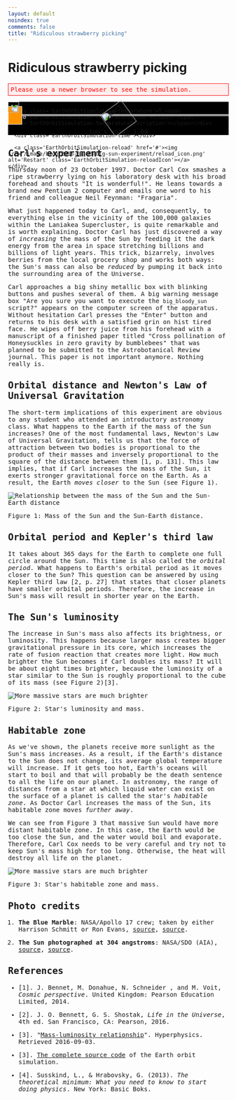 ```yaml
---
layout: default
noindex: true
comments: false
title: "Ridiculous strawberry picking"
---
```


# Ridiculous strawberry picking

<!--  To embed this simulator into your web page copy this source code until "Simulator END" comment. -->

<!--

  Earth Orbit Simulator

  http://evgenii.com

  License: Public Domain

-->

<!-- Styles -->
<style>
  /* Prevent browser from showing selection when the element is touched */
  .isUnselectable {
    -webkit-touch-callout: none;
    -webkit-user-select: none; /* Chrome/Safari */
    -moz-user-select: none; /* Firefox */
    -ms-user-select: none; /* IE10+ */
    -o-user-select: none;
    user-select: none;
    -webkit-tap-highlight-color: rgba(0, 0, 0, 0)
  }

  .EarthOrbitSimulator-hasHont {
    font-family: Consolas, "Andale Mono WT", "Andale Mono", "Lucida Console", "Lucida Sans Typewriter", "DejaVu Sans Mono", "Bitstream Vera Sans Mono", "Liberation Mono", "Nimbus Mono L", Monaco, "Courier New", Courier, monospace;
  }

  .EarthOrbitSimulation-alert {
    color: red;
    border: 1px solid red;
    background: #ffeeee;
    padding: 5px;
  }

  .EarthOrbitSimulation-container {
    background-color: #000000;
    position: relative;
    background-image: url("http://evgenii.com/image/blog/2016-08-31-earth-orbit-simulation/starry_night.png");
    background-position: center bottom;
    background-repeat: repeat;
    background-size: 874px 260px;
  }

  .EarthOrbitSimulation-isTextCentered { text-align: center; }
  .EarthOrbitSimulation-isHiddenBlock { display: none; }

  .EarthOrbitSimulation-sun {
    position: absolute;
    width: 60px;
    top: 50%;
    left: 50%;
    margin-left: -30px;
    margin-top: -30px;
    -webkit-animation:spin .5s linear infinite;
    -moz-animation:spin .5s linear infinite;
    animation:spin .5s linear infinite;
    z-index: 999;
  }

  .EarthOrbitSimulation-earth {
    position: absolute;
    width: 25px;
    -webkit-animation:spin .1s linear infinite;
    -moz-animation:spin .1s linear infinite;
    animation:spin .1s linear infinite;
    z-index: 1000;
  }

  .EarthOrbitSimulation-strawberry {
    position: absolute;
    width: 35px;
    top: 30px;
    left: 40px;
    z-index: 1000;
  }

  @-moz-keyframes spin { 100% { -moz-transform: rotate(-360deg); } }
  @-webkit-keyframes spin { 100% { -webkit-transform: rotate(-360deg); } }
  @keyframes spin { 100% { -webkit-transform: rotate(-360deg); transform:rotate(-360deg); } }

  .EarthOrbitSimulation-canvas,
  .EarthOrbitSimulation-canvasHabitableZone { display: block; }

  .EarthOrbitSimulation-canvasHabitableZone {
    position: absolute;
    left: 0;
    top: 0;
    width: 100%;
    height: 100%;
    z-index: 1;
  }

  /*
    Game over
    ---------
  */

  .EarthOrbitSimulation-gameover {
    position: absolute;
    background-color: #443344;
    left: 0;
    top: 0;
    width: 100%;
    height: 100%;
    z-index: 1001;
    background-image: url("http://evgenii.com/image/blog/2016-08-31-earth-orbit-simulation/starry_night.png");
    background-position: left top;
    background-repeat: repeat;
    background-size: 674px 220px;
  }

  .EarthOrbitSimulation-gameoverMessage {
    color: #DDDDDD;
    font-size: 1em;
    line-height: 1.3;
    position: relative;
    padding: 10px;
    top: 50%;
    max-width: 800px;
    margin-left: auto;
    margin-right: auto;
    -webkit-transform: translateY(-50%);
    -ms-transform: translateY(-50%);
    transform: translateY(-50%);
  }

  @media (min-width: 600px) {
    .EarthOrbitSimulation-gameoverMessage {
      font-size: 1.2em;
      line-height: 1.5;
    }
  }

  .EarthOrbitSimulation-button {
    color: #ffb100;
    padding: 10px;
    text-decoration: none;
    border-radius: 10px;
    border: 1px solid #ffb100;
  }

  /*
    Hud display
    ---------
  */

  .EarthOrbitSimulation-hudContainer {
    position: absolute;
    height: 100%;
    width: 100%;
    z-index: 2;
  }

  .EarthOrbitSimulation-hudContainerChild {
    position: relative;
    width: 100%;
    height: 100%;
    max-width: 600px;
    margin-left: auto;
    margin-right: auto;
  }

  /*
    Reload button
    ---------
  */

  .EarthOrbitSimulation-reload {
    position: absolute;
    display: block;
    bottom: 10px;
    right: 15px;
    width: 40px;
    height: 40px;
    outline: none;
  }

  .EarthOrbitSimulation-reload:focus { outline: none; }

  .EarthOrbitSimulation-reloadIcon {
    width: 100%;
    border : 0;
  }

  /*
    Strawberry counter
    ---------
  */

  .EarthOrbitSimulation-strawberryCounter {
    position: absolute;
    top: 10px;
    left: 15px;
    color: #DDDDDD;
  }

  .EarthOrbitSimulation-strawberryCounterImage {
    width: 15px;
    margin-right: 3px;
  }

  .EarthOrbitSimulation-strawberryCounter-isBlinking {
    -webkit-animation: blink-animation 0.3s steps(2, start) infinite;
    animation: blink-animation 0.3s steps(2, start) infinite;
    -webkit-animation-iteration-count: 4; /* Chrome, Safari, Opera */
    animation-iteration-count: 4;
  }

  /*
    Climate
    ---------
  */

  .EarthOrbitSimulation-temperature {
    position: absolute;
    bottom: 10px;
    left: 15px;
    color: #DDDDDD;
  }

  .EarthOrbitSimulation-hasTooHotWarning {
    background-color: red;
    color: white;
    padding-left: 3px;
    padding-right: 3px;
  }

  .EarthOrbitSimulation-hasTooColdWarning {
    background-color: #BEC7FF;
    color: black;
    padding-left: 3px;
    padding-right: 3px;
  }

  /*
    Time
    ---------
  */

  .EarthOrbitSimulation-time {
    position: absolute;
    top: 10px;
    right: 15px;
    color: #DDDDDD;
  }

  /* Blinking */
  .EarthOrbitSimulation-isBlinking {
    -webkit-animation: blink-animation 0.6s steps(2, start) infinite;
    animation: blink-animation 0.6s steps(2, start) infinite;
  }

  @-webkit-keyframes blink-animation {
    to {
      visibility: hidden;
    }
  }
  @keyframes blink-animation {
    to {
      visibility: hidden;
    }
  }


  /*

  Sick Slider
  --------------

  */

  .SickSlider {
    position: relative;
    height: 60px;
    cursor: pointer;
    z-index: 900;
  }

  .SickSlider-stripe {
    height: 5px;
    width: 100%;
    background-color: #999999;
    position: absolute;
    top: 28px;
    left: 0px;
  }

  .SickSlider-head {
    position: absolute;
    top: 10px;
    left: 0;
    width: 30px;
    height: 40px;
    background-color: #ff9400;
    border: 1px solid #FFFFFF;
  }
</style>

<!-- Message shown in old browsers. -->
<div class="EarthOrbitSimulation EarthOrbitSimulator-hasHont">
<p id="EarthOrbitSimulation-notSupportedMessage" class="EarthOrbitSimulation-alert">Please use a newer browser to see the simulation.</p>

<div class="EarthOrbitSimulation-container isFullScreenWide isUnselectable">
  <img src='http://evgenii.com/image/blog/2016-08-31-earth-orbit-simulation/sun.png' alt='Earth' class='EarthOrbitSimulation-sun'>

  <img src='http://evgenii.com/image/blog/2016-08-31-earth-orbit-simulation/earth.png' alt='Earth' class='EarthOrbitSimulation-earth'>


  <div class='EarthOrbitSimulation-hudContainer'>
    <div class='EarthOrbitSimulation-hudContainerChild'>
      <div class='EarthOrbitSimulation-strawberryCounter'>
        <img src='/image/blog/2016-09-03-big-sun-experiment/strawberry.png' alt='strawberry' class='EarthOrbitSimulation-strawberryCounterImage'><span class='EarthOrbitSimulation-strawberryCounterNumber'>0</span>
      </div>

      <div class='EarthOrbitSimulation-temperature'>T:<span class='EarthOrbitSimulation-temperatureValue'></span> <span class='EarthOrbitSimulation-temperatureDescription'></span></div>

      <div class='EarthOrbitSimulation-time'></div>

      <a class='EarthOrbitSimulation-reload' href='#'><img src='/image/blog/2016-09-03-big-sun-experiment/reload_icon.png' alt='Restart' class='EarthOrbitSimulation-reloadIcon'></a>
    </div>
  </div>

  <canvas class="EarthOrbitSimulation-canvas"></canvas>
  <canvas class="EarthOrbitSimulation-canvasHabitableZone"></canvas>

  <div class="EarthOrbitSimulation-gameover EarthOrbitSimulation-isTextCentered EarthOrbitSimulation-isHiddenBlock">
    <div class="EarthOrbitSimulation-gameoverMessage">
      <span class="EarthOrbitSimulation-gameoverMessageContent">My wonder button is being pushed all the time.</span>
      <br><br>
      <a class="EarthOrbitSimulation-gameoverButton EarthOrbitSimulation-button" href="#">💥 Try again ✨</a>
      <a class="EarthOrbitSimulation-continueButton EarthOrbitSimulation-button" href="#">💥 Continue ✨</a>
    </div>
  </div>
</div>

<div class="SickSlider EarthOrbitSimulation-massSlider isUnselectable" >
  <div class="SickSlider-stripe"></div>
  <div class="SickSlider-head"></div>
</div>

<div class='EarthOrbitSimulation-isTextCentered isUnselectable'>
  Sun's mass: <span class='EarthOrbitSimulation-sunsMass'>1.00</span>
</div>

<p class='EarthOrbitSimulation-debugOutput'></p>
</div>

<script>

(function(){
  // A Slider UI element
  function SickSlider(sliderElementSelector) {
    var that = {
      // A function that will be called when user changes the slider position.
      // The function will be passed the slider position: a number between 0 and 1.
      onSliderChange: null,
      // Store the previous slider value in order to prevent calling onSliderChange function with the same argument
      previousSliderValue: -42,
      // Does not react to user input when false
      enabled: true
    };

    // Initializes the slider element
    //
    // Arguments:
    //   sliderElementSelector: A CSS selector of the SickSlider element.
    that.init = function(sliderElementSelector) {
      that.slider = document.querySelector(sliderElementSelector);
      that.sliderHead = that.slider.querySelector(".SickSlider-head");
      var sliding = false;

      // Start dragging slider
      // -----------------

      that.slider.addEventListener("mousedown", function(e) {
        sliding = true;
        that.updateHeadPositionOnTouch(e);
      });

      that.slider.addEventListener("touchstart", function(e) {
        sliding = true;
        that.updateHeadPositionOnTouch(e);
      });

      that.slider.onselectstart = function () { return false; };

      // End dragging slider
      // -----------------

      document.addEventListener("mouseup", function(){
        sliding = false;
      });

      document.addEventListener("dragend", function(){
        sliding = false;
      });

      document.addEventListener("touchend", function(e) {
        sliding = false;
      });

      // Drag slider
      // -----------------

      document.addEventListener("mousemove", function(e) {
        if (!sliding) { return; }
        that.updateHeadPositionOnTouch(e);
      });

      document.addEventListener("touchmove", function(e) {
        if (!sliding) { return; }
        that.updateHeadPositionOnTouch(e);
      });
    };

    // Returns the slider value (a number form 0 to 1) from the cursor position
    //
    // Arguments:
    //
    //   e: a touch event.
    //
    that.sliderValueFromCursor = function(e) {
      var pointerX = e.pageX;

      if (e.touches && e.touches.length > 0) {
        pointerX = e.touches[0].pageX;
      }

      pointerX = pointerX - that.slider.offsetLeft;
      var headLeft = (pointerX - 16);
      if (headLeft < 0) { headLeft = 0; }

      if ((headLeft + that.sliderHead.offsetWidth) > that.slider.offsetWidth) {
        headLeft = that.slider.offsetWidth - that.sliderHead.offsetWidth;
      }

      // Calculate slider value from head position
      var sliderWidthWithoutHead = that.slider.offsetWidth - that.sliderHead.offsetWidth;
      var sliderValue = 1;

      if (sliderWidthWithoutHead !== 0) {
        sliderValue = headLeft / sliderWidthWithoutHead;
      }

      return sliderValue;
    };


    // Changes the position of the slider
    //
    // Arguments:
    //
    //   sliderValue: a value between 0 and 1.
    //
    that.changePosition = function(sliderValue) {
      var headLeft = (that.slider.offsetWidth - that.sliderHead.offsetWidth) * sliderValue;
      that.sliderHead.style.left = headLeft + "px";
    };

    // Update the slider position and call the callback function
    //
    // Arguments:
    //
    //   e: a touch event.
    //
    that.updateHeadPositionOnTouch = function(e) {
      if (!that.enabled) { return; }
      var sliderValue = that.sliderValueFromCursor(e);
      that.changePosition(sliderValue);

      if (that.onSliderChange) {
        if (that.previousSliderValue !== sliderValue) {
          that.onSliderChange(sliderValue);
        }

        that.previousSliderValue = sliderValue;
      }
    };

    that.init(sliderElementSelector);

    return that;
  }

  // Show debug messages on screen
  var debug = (function(){
    var debugOutput = document.querySelector(".EarthOrbitSimulation-debugOutput");

    function print(text) {
      var date = new Date();
      debugOutput.innerHTML = text + " " + date.getMilliseconds();
    }

    return {
      print: print
    };
  })();

  // Shows the current date on screen
  var simulationTime = (function(){
    var startYear = 1997,
      monthNames = ['Jan', 'Feb', 'Mar', 'Apr', 'May', 'Jun', 'Jul', 'Aug', 'Sep', 'Oct', 'Nov', 'Dec'],
      secondsSinceStartYear = (31 /*jan*/ +
        28 /*feb*/ +
        31 /*mar*/ +
        30 /*apr*/ +
        31 /*may*/ +
        30 /*jun*/ +
        31 /*jul*/ +
        31 /*aug*/ +
        30 /*sep*/ +
        23 /*oct*/) * 24 * 3600 +
      12 * 3600 /*noon*/,
      numberOfSimulatedSecondsSinceStart = secondsSinceStartYear, // Seconds since the start of the simulations,
      updateCycle = -1, // Used to limit the number of climate calculations, in order to improve performance
      secondsInSiderealYear = 365.242189 * 24 * 3600, // The length of the sidereal year for the Earth, in seconds
      timeElement = document.querySelector(".EarthOrbitSimulation-time"),
      previousTime = "";

    // The function is called on each frame, which is 60 time per second
    function update() {
      if (physics.state.paused) { return; }

      numberOfSimulatedSecondsSinceStart += physics.constants.timeIncrementPerFrameInSeconds;

      updateCycle += 1;
      if (updateCycle > 5) { updateCycle = 0; }
      if (updateCycle !== 0) { return; } // Update climate only once in 10 cycles, to improve performance

      var yearsSinceStart = Math.floor(numberOfSimulatedSecondsSinceStart / secondsInSiderealYear);
      var year = startYear + yearsSinceStart;
      var secondsSinceYearStart = (numberOfSimulatedSecondsSinceStart % secondsInSiderealYear);
      var monthId = Math.floor(secondsSinceYearStart / secondsInSiderealYear * 12);
      var monthName = monthNames[monthId];
      showTime(year, monthName);
    }

    function showTime(year, month) {
      var text = month + " " + year;
      if (text === previousTime) { return; }
      timeElement.innerHTML = text;
      previousTime = text;
    }

    function reset() {
      numberOfSimulatedSecondsSinceStart = secondsSinceStartYear;
    }

    return {
      reset: reset,
      update: update
    };
  })();

  // Calculates the average global temperature on Earth
  var climate = (function() {
    var initialTemperatureCelsius = 16,
      currentTemperatureCelsius = initialTemperatureCelsius,
      updateCycle = -1, // Used to limit the number of climate calculations, in order to improve performance
      previouslyDisplayedTemperature = 0, // Stores the previously display temperature
      temperatureElement = document.querySelector(".EarthOrbitSimulation-temperatureValue"),
      temperatureDescriptionElement = document.querySelector(".EarthOrbitSimulation-temperatureDescription"),

      // The number of cycles for Earth to survive in extreme cold or hot conditions.
      maxNumberOfExtremeCyclesToSurvive = 5,

      // The  number of cycles that Earth has been under extreme cold or hot conditions.
      cyclesUnderExtremeConditions = 0;

    function update(earthSunDistanceMeters, habitableZoneInnerDistanceMeters, habitableZoneOuterDistanceMeters) {
      if (physics.state.paused) { return; }

      if (isEarthDead()) {
        physics.state.paused = true;
        var message = currentTemperatureCelsius > 10 ? "All complex life on Earth has become extinct due to high global temperature that caused the water to evaporate and create a runaway greenhouse effect which increased the temperature further." : "All complex life on Earth has become extinct due to low global temperature that caused the shutdown of photosynthesis in plants.";
        gameoverMessage.show(message);
        return;
      }

      updateCycle += 1;
      if (updateCycle > 30) { updateCycle = 0; }
      if (updateCycle !== 0) { return; } // Update climate only once in 100 cycles, to improve performance

      var tempChange = 0; // Change in temperature degrees

      if (earthSunDistanceMeters < habitableZoneInnerDistanceMeters) {
        // Earth is heating
        tempChange = Math.ceil(habitableZoneInnerDistanceMeters / earthSunDistanceMeters) ;
        if (tempChange > 3) { tempChange = 3; }
        if (tempChange === 0) { tempChange = 1; }
      } else if (earthSunDistanceMeters > habitableZoneOuterDistanceMeters) {
        // Earth is cooling
        var distanceToOuterEdge = habitableZoneOuterDistanceMeters - earthSunDistanceMeters;
        tempChange = Math.floor(5 * distanceToOuterEdge / habitableZoneOuterDistanceMeters);
        if (tempChange < -5) { tempChange = -5; }
        if (tempChange === 0) { tempChange = -1; }
      } else {
        // Earth is in the habitable zone
        if (currentTemperatureCelsius != initialTemperatureCelsius) {
          // Restore the temperature
          tempChange = Math.ceil((initialTemperatureCelsius - currentTemperatureCelsius) / 5);

          if (tempChange === 0) {
            if (currentTemperatureCelsius > initialTemperatureCelsius) { tempChange = -1; }
            if (currentTemperatureCelsius < initialTemperatureCelsius) { tempChange = 1; }
          }
        }
      }

      currentTemperatureCelsius += tempChange;

      displayCurrentTemperature(currentTemperatureCelsius);
      displayTemperatureDescription();
    }

    function displayCurrentTemperature(currentTemperatureCelsius) {
      if (previouslyDisplayedTemperature === currentTemperatureCelsius) { return; }
      previouslyDisplayedTemperature = currentTemperatureCelsius;
      temperatureElement.innerHTML = currentTemperatureCelsius;
    }

    function displayTemperatureDescription(changeDegrees) {
      var description = "nice",
        showTooHotWarning = false,
        showTooColdWarning = false;

      if (currentTemperatureCelsius  > initialTemperatureCelsius) {
        if (currentTemperatureCelsius >= 40) {
          // Extremely hot
          showTooHotWarning = true;
          description = "too hot";
          cyclesUnderExtremeConditions += 1;
        } else {
          cyclesUnderExtremeConditions = 0;

          if (currentTemperatureCelsius >= 30) {
            description = "hot";
          } else if (currentTemperatureCelsius >= 20) {
            description = "warm";
          }
        }
      } else {
        if (currentTemperatureCelsius <= 0) {
          // Extremely cold
          description = "freezing";
          showTooColdWarning = true;
          cyclesUnderExtremeConditions += 1;
        } else {
          cyclesUnderExtremeConditions = 0;

          if (currentTemperatureCelsius <= 7) {
            description = "cold";
          } else if (currentTemperatureCelsius <= 12) {
            description = "cool";
          }
        }
      }

      temperatureDescriptionElement.innerHTML = description;

      // Style the description warning with blinking and color if needed
      // -----------

      var descriptionElementClass = "";

      if (showTooHotWarning) {
        descriptionElementClass = "EarthOrbitSimulation-isBlinking EarthOrbitSimulation-hasTooHotWarning";
      } else if (showTooColdWarning) {
        descriptionElementClass = "EarthOrbitSimulation-isBlinking EarthOrbitSimulation-hasTooColdWarning";
      }

      temperatureDescriptionElement.className = descriptionElementClass;
    }

    function isEarthDead() {
      return cyclesUnderExtremeConditions > maxNumberOfExtremeCyclesToSurvive;
    }

    function reset() {
      currentTemperatureCelsius = initialTemperatureCelsius;
      updateCycle = -1;
      cyclesUnderExtremeConditions = 0;
    }

    return {
      reset: reset,
      update: update
    };
  })();

  // Calculates the location of the habitable zone
  var habitableZone = (function() {
    var innerEdgeMultiplier = 0.84, // The distance in AUs of the inner edge of the habitable zone
      outerEdgeMultiplier = 1.7,   // The distance in AUs of the outer edge of the habitable zone

      values = {
        innerDistanceMeters: 1, // The distance from the Sun to the inner edge of the habitable zone, in meters
        outerDistanceMeters: 1 // The distance from the Sun to the outer edge of the habitable zone, in meters
      };

    // Update habitable zone based on the mass of the Sun.
    // `massOfTheSunRatio` is a proportion of normal mass of the Sun (default is 1).
    function update(massOfTheSunRatio) {
      var sunLuminocity = Math.pow(massOfTheSunRatio, 3);

      values.innerDistanceMeters = innerDistanceMeters(sunLuminocity);
      values.outerDistanceMeters = outerDistanceMeters(sunLuminocity);
    }

    // Returns the distance of the inner edge of the habitable zone form the Sun in meters.
    // `sunLuminocityRatio` is a proportion of Sun luminocity (default is 1).
    function innerDistanceMeters(sunLuminocityRatio) {
      return Math.sqrt(sunLuminocityRatio) * innerEdgeMultiplier * physics.constants.earthSunDistanceMeters;
    }

    // Returns the distance of the outer edge of the habitable zone form the Sun in pixels.
    function innerDistancePixels() {
      return values.innerDistanceMeters / physics.constants.scaleFactor;
    }

    // Returns the distance of the outer edge of the habitable zone form the Sun in meters.
    // `sunLuminocityRatio` is a proportion of Sun luminocity (default is 1).
    function outerDistanceMeters(sunLuminocityRatio) {
      return Math.sqrt(sunLuminocityRatio) * outerEdgeMultiplier * physics.constants.earthSunDistanceMeters;
    }

    // Returns the distance of the outer edge of the habitable zone form the Sun in pixels.
    function outerDistancePixels() {
      return values.outerDistanceMeters / physics.constants.scaleFactor;
    }

    return {
      innerDistancePixels: innerDistancePixels,
      outerDistancePixels: outerDistancePixels,
      update: update,
      values: values
    };
  })();

  var helper = (function(){
    function showBlockElement(elemenent) {
      elemenent.style.display = 'block';
    }

    function hideBlockElement(elemenent) {
      elemenent.style.display = 'none';
    }

    function showInlineElement(elemenent) {
      elemenent.style.display = 'inline';
    }

    function hideInlineElement(elemenent) {
      elemenent.style.display = 'none';
    }

    function rotateElement(element, deg) {
      element.style.webkitTransform = 'rotate(' + deg + 'deg)';
      element.style.mozTransform    = 'rotate(' + deg + 'deg)';
      element.style.msTransform     = 'rotate(' + deg + 'deg)';
      element.style.oTransform      = 'rotate(' + deg + 'deg)';
      element.style.transform       = 'rotate(' + deg + 'deg)';
    }

    function createImage(src, alt) {
      var image = document.createElement('img');
      image.setAttribute('src', src);
      image.setAttribute('alt', alt);
      return image;
    }

    /**
     * Remove item from array
     *
     * Modifies the array “in place”, i.e. the array passed as an argument
     * is modified as opposed to creating a new array. Also returns the modified
     * array for your convenience.
     *
     * Source: http://stackoverflow.com/a/36540678/297131
     */
    function removeFromArray(array, item) {
      var itemIndex;

      // Look for the item (the item can have multiple indices)
      itemIndex = array.indexOf(item);

      while (itemIndex !== -1) {
          // Remove the item, then return the modified array
          array.splice(itemIndex, 1);

          itemIndex = array.indexOf(item);
      }

      // Return the modified array
      return array;
    }

    return {
      removeFromArray: removeFromArray,
      createImage: createImage,
      rotateElement: rotateElement,
      showInlineElement: showInlineElement,
      hideInlineElement: hideInlineElement,
      showBlockElement: showBlockElement,
      hideBlockElement: hideBlockElement
    };
  })();


  // Checks if two objects are collided
  var collision = (function(){
    // Return true if two object are collided
    function areCollided(objectOnePosition, objectTwoPosition, objectTwoSize) {
      var correctedObjectTwoSize = objectTwoSize * 0.8;
      var objectTwoHalf = correctedObjectTwoSize / 2;
      var objectTwoLeft = objectTwoPosition.x - objectTwoHalf;
      var objectTwoRight = objectTwoPosition.x + objectTwoHalf;
      var objectTwoRightTop = objectTwoPosition.y - objectTwoHalf;
      var objectTwoBottom = objectTwoPosition.y + objectTwoHalf;

      return (objectOnePosition.x >= objectTwoLeft && objectOnePosition.x <= objectTwoRight &&
        objectOnePosition.y >= objectTwoRightTop && objectOnePosition.y <= objectTwoBottom);
    }

    return {
      areCollided: areCollided
    };
  })();


  // Calculates the position of the Earth
  var physics = (function() {
    var constants = {
      gravitationalConstant: 6.67408 * Math.pow(10, -11),
      earthSunDistanceMeters: 1.496 * Math.pow(10, 11),
      earthAngularVelocityMetersPerSecond: 1.990986 *  Math.pow(10, -7),
      massOfTheSunKg: 1.98855 * Math.pow(10, 30),
      pixelsInOneEarthSunDistance: 100, // The length of one AU (Earth-Sun distance) in pixels.

      // The number of calculations of orbital path done in one 16 millisecond frame.
      // The higher the number, the more precise are the calculations and the slower the simulation.
      numberOfCalculationsPerFrame: 1000
    };

    // A factor by which we scale the distance between the Sun and the Earth
    // in order to show it on screen
    constants.scaleFactor = constants.earthSunDistanceMeters / constants.pixelsInOneEarthSunDistance;

    // The number of seconds advanced by the animation in each frame.
    // The frames are fired 60 times per second.
    constants.timeIncrementPerFrameInSeconds = 3600 * 24 * 2;

    // The length of the time increment, in seconds.
    constants.deltaT = constants.timeIncrementPerFrameInSeconds / constants.numberOfCalculationsPerFrame;


    // Initial condition of the model
    var initialConditions = {
      distance: {
        value: constants.earthSunDistanceMeters,
        speed: 0.00
      },
      angle: {
        value: Math.PI / 6,
        speed: constants.earthAngularVelocityMetersPerSecond
      }
    };

    // Current state of the system
    var state = {
      distance: {
        value: 0,
        speed: 0
      },
      angle: {
        value: 0,
        speed: 0
      },
      massOfTheSunKg: constants.massOfTheSunKg,
      paused: false
    };

    function calculateDistanceAcceleration(state) {
      // [acceleration of distance] = [distance][angular velocity]^2 - G * M / [distance]^2
      return state.distance.value * Math.pow(state.angle.speed, 2) -
        (constants.gravitationalConstant * state.massOfTheSunKg) / Math.pow(state.distance.value, 2);
    }

    function calculateAngleAcceleration(state) {
      // [acceleration of angle] = - 2[speed][angular velocity] / [distance]
      return -2.0 * state.distance.speed * state.angle.speed / state.distance.value;
    }

    // Calculates a new value based on the time change and its derivative
    // For example, it calculates the new distance based on the distance derivative (velocity)
    // and the elapsed time interval.
    function newValue(currentValue, deltaT, derivative) {
      return currentValue + deltaT * derivative;
    }

    function resetStateToInitialConditions() {
      state.distance.value = initialConditions.distance.value;
      state.distance.speed = initialConditions.distance.speed;

      state.angle.value = initialConditions.angle.value;
      state.angle.speed = initialConditions.angle.speed;
    }

    // The distance that is used for drawing on screen
    function earthSunDistancePixels() {
      return state.distance.value / constants.scaleFactor;
    }

    // The main function that is called on every animation frame.
    // It calculates and updates the current positions of the bodies
    function updatePosition() {
      if (physics.state.paused) { return; }
      for (var i = 0; i < constants.numberOfCalculationsPerFrame; i++) {
        calculateNewPosition();
      }
    }

    // Calculates position of the Earth
    function calculateNewPosition() {
      // Calculate new distance
      var distanceAcceleration = calculateDistanceAcceleration(state);
      state.distance.speed = newValue(state.distance.speed, constants.deltaT, distanceAcceleration);
      state.distance.value = newValue(state.distance.value, constants.deltaT, state.distance.speed);

      // Calculate new angle
      var angleAcceleration = calculateAngleAcceleration(state);
      state.angle.speed = newValue(state.angle.speed, constants.deltaT, angleAcceleration);
      state.angle.value = newValue(state.angle.value, constants.deltaT, state.angle.speed);

      if (state.angle.value > 2 * Math.PI) {
        state.angle.value = state.angle.value % (2 * Math.PI);
      }
    }

    // Updates the mass of the Sun
    function updateFromUserInput(solarMassMultiplier) {
      state.massOfTheSunKg = constants.massOfTheSunKg * solarMassMultiplier;
    }

    // Returns the current mass of the Sun as a fraction of the normal mass.
    function currentSunMassRatio() {
      return state.massOfTheSunKg / constants.massOfTheSunKg;
    }

    return {
      earthSunDistancePixels: earthSunDistancePixels,
      resetStateToInitialConditions: resetStateToInitialConditions,
      currentSunMassRatio: currentSunMassRatio,
      updatePosition: updatePosition,
      initialConditions: initialConditions,
      updateFromUserInput: updateFromUserInput,
      constants: constants,
      state: state
    };
  })();

  // Show a full screen message when the game is lost
  var gameoverMessage = (function(){
    var gameoverElement = document.querySelector(".EarthOrbitSimulation-gameover");
    var gameoverMessageContentElement = document.querySelector(".EarthOrbitSimulation-gameoverMessageContent");
    var restartButton = document.querySelector(".EarthOrbitSimulation-gameoverButton");
    var continueButton = document.querySelector(".EarthOrbitSimulation-continueButton");

    function show(message) {
      toggleButtons(true);
      helper.showBlockElement(gameoverElement);
      gameoverMessageContentElement.innerHTML = message;
    }

    function showWithContinueButton(message, didClickContinue) {
      toggleButtons(false);
      helper.showBlockElement(gameoverElement);
      gameoverMessageContentElement.innerHTML = message;

      continueButton.onclick = function() {
        didClickContinue();
        return false; // Prevent default click
      };
    }

    function toggleButtons(showRestart) {
      if (showRestart) {
        helper.showInlineElement(restartButton);
        helper.hideInlineElement(continueButton);
      } else {
        helper.showInlineElement(continueButton);
        helper.hideInlineElement(restartButton);
      }
    }

    function hide() {
      helper.hideBlockElement(gameoverElement);
    }

    function init() {
      restartButton.onclick = userInput.didClickRestart;
    }

    return {
      show: show,
      showWithContinueButton: showWithContinueButton,
      gameoverMessage: gameoverMessage,
      hide: hide,
      init: init
    };
  })();

  // Returns a random number, same numbers each time.
  var seedableRandom = (function(){
    var currentIndex = 1;

    // Resets the generator, the nextValue function will start returning same numbers
    function reset() {
      currentIndex = 1;
    }

    // Returns a random number between 0 and 1, inclusive
    function nextValue() {
      var value =  Math.E * 7321 * (Math.sin(Math.E * currentIndex * 121) + 1);
      value = (value > 1) ? (value % 1) : value; // always between 1 and zero
      currentIndex++;
      return value;
    }

    // Returns random boolean
    function getBoolean() {
      return nextValue() > 0.5;
    }

    return {
      nextValue: nextValue,
      getBoolean: getBoolean,
      reset: reset
    };
  })();

  // Displays the number of collected strawberries
  var strawberryCounter = (function(){
    var values = {
        collectedNumber: 0 // number of strawberries picked
      },
      strawberryCounterNumberElement = document.querySelector(".EarthOrbitSimulation-strawberryCounterNumber"),
      strawberryCounterElement = document.querySelector(".EarthOrbitSimulation-strawberryCounter");

    function reset() {
      values.collectedNumber = 0;
      strawberryCounterNumberElement.innerHTML = "0";
    }

    function increment() {
      values.collectedNumber += 1;
      strawberryCounterNumberElement.innerHTML = "" + values.collectedNumber;

      // Blink the counter
      strawberryCounterElement.className = 'EarthOrbitSimulation-strawberryCounter';
      void strawberryCounterElement.offsetWidth;
      strawberryCounterElement.className = 'EarthOrbitSimulation-strawberryCounter EarthOrbitSimulation-strawberryCounter-isBlinking';
    }

    return {
      values: values,
      reset: reset,
      increment: increment
    };
  })();

  /*
    Represents a single juicy strawberry
  */
  function OneStrawberry() {
    var that = {
      container: document.querySelector(".EarthOrbitSimulation-container"),
      element: null, // Contains the DOM element for the straberry,
      initialDistanceFromTheSunMeters: 5.0 * physics.constants.earthSunDistanceMeters,
      distanceFromTheSunMeters: 1,
      speedMetersPerSecond: 3000.0, // How fast the strawberry is moving
      // The distance from the Sun at which the strawberry slows down form light speed to ordinary speed
      distanceFromTheSunLightSpeedOffMeters: 2.0 * physics.constants.earthSunDistanceMeters,
      lightSpeedMetersPerSecond: 200000.0, // How fast the strawberry is travelling at 'light speed'
      initialAngle: -0.2,
      angle: 1,
      strawberrySizePixels: 35.0,
      rotationClockwise: true, // When true, the strawberry is rotating clockwise
      approachCurvature: 3,
      position: {x: 1, y: 1} // CUrrent position
    };

    /*
     Updates the strawberry position and detects collision with the Sun or the Earth.
     This function is called on every frame, 60 times per second.
    */
    that.update = function() {
      if (physics.state.paused) { return; }

      // Update strawberry position
      // ------------------

      that.updatePosition();
      var distanceFromTheSunPixels = that.distanceFromTheSunMeters / physics.constants.scaleFactor;
      that.position = that.calculatePosition(distanceFromTheSunPixels, that.angle);
      that.drawstrawberry(that.position);
    };

    that.updatePosition = function() {
      var currentSpeed = 0;

      if (that.distanceFromTheSunMeters > that.distanceFromTheSunLightSpeedOffMeters) {
        // Use light speed, too far fro the Sun
        currentSpeed = that.lightSpeedMetersPerSecond;
      } else {
        // Use normal speeed, close to the Sun
        currentSpeed = that.speedMetersPerSecond;
      }

      var distanceTravelledInOneFrame = currentSpeed * physics.constants.timeIncrementPerFrameInSeconds;
      that.distanceFromTheSunMeters -= distanceTravelledInOneFrame;
    };

     // Return true if the strawberry has collided with the Sun
    that.isCollidedWithTheSun = function() {
      var sizeOfTheSun = 1.4 * graphics.values.currentSunsSizePixels;
      if (sizeOfTheSun < 50) { sizeOfTheSun = 50; }
      return collision.areCollided(that.position, graphics.values.center, sizeOfTheSun);
    };

    // Return true if the strawberry has collided with the Earth
    that.isCollidedWithTheEarth = function() {
      return collision.areCollided(that.position, graphics.values.earthPosition, 2.0 * graphics.values.earthSize);
    };

    that.drawstrawberry = function(position) {
      var left = (position.x - that.strawberrySizePixels / 2) + "px";
      var top = (position.y - that.strawberrySizePixels / 2) + "px";
      that.element.style.left = left;
      that.element.style.top = top;
    };

    that.calculatePosition = function(distance, angle) {
      var rotationSign = that.rotationClockwise ? 1 : -1;
      // Add some curvature to the motion
      var curvature = rotationSign * Math.sin(distance / 300) * that.approachCurvature;
      var udatedAngle = curvature + angle;

      var centerX = Math.cos(udatedAngle) * distance + graphics.values.center.x;
      var centerY = Math.sin(-udatedAngle) * distance + graphics.values.center.y;

      return {
        x: centerX,
        y: centerY
      };
    };

    that.createElement = function() {
      if (that.element !== null) { return; }

      that.element = helper.createImage('/image/blog/2016-09-03-big-sun-experiment/strawberry.png',
        'Cosmic strawberry');

      that.element.className = 'EarthOrbitSimulation-strawberry';
      that.container.appendChild(that.element);
    };

    // Show strawberry on screen
    that.show = function() {
      that.distanceFromTheSunMeters = that.initialDistanceFromTheSunMeters;
      that.angle = that.calculateNewAngle();
      that.approachCurvature = that.calculateNewCurvature();
      that.speedMetersPerSecond = that.calculateNewSpeed();
      that.rotationClockwise = seedableRandom.getBoolean();

      var rotationAngle = that.calculateNewRotationAngle();
      helper.rotateElement(that.element, rotationAngle);
      helper.showBlockElement(that.element);
    };

    /*
      Calculates the rotation angle for the strawberry image in degrees.
      Angle of 0 means the strawberry image is not rotatied.
    */
    that.calculateNewRotationAngle = function() {
      var correctionDegrees = -13; // correct for  the image rotation.
      var rotationAngle = that.angle / Math.PI * 180.0; // Convert to degrees
      rotationAngle = 90 - rotationAngle + correctionDegrees;
      return rotationAngle;
    };

    /*
      Calculates a curvature multiplier for the strawberry path, a value between 0 and 5.
      0 means the path is linear, and 5 means the path is highly curved.
    */
    that.calculateNewCurvature = function() {
      return 5 * seedableRandom.nextValue();
    };

    /*
      Calcualtes an agle at which the strawberry approaches the sun, in radians.
      Andgle of 0 means, the strawberry approaches the Sun from the right.
    */
    that.calculateNewAngle = function() {
      return 2 * Math.PI * seedableRandom.nextValue();
    };

    /*
      Calcualtes the speed for the strawberry. The speed increases with the number of picked straberries
      making the game harder. There is also a slight random variation in speed.
    */
    that.calculateNewSpeed = function() {
      var speedDifficultyIncrease = 100 * strawberryCounter.values.collectedNumber;
      return 2500 + (1000 * seedableRandom.nextValue()) + speedDifficultyIncrease;
    };

    that.remove = function() {
      if (that.element === null) { return; }
      that.container.removeChild(that.element);
      that.element = null;
    };

    that.init = function() {
      that.createElement();
      that.show();
    };

    that.init();

    return that;
  }

  // Shows the strawberries
  var strawberries = (function(){
    var allStrawberries = [], // Currently shown straberries
      // Show the "Strawberry has landed" only once
      shownstrawberryHasLandedOnEarthMessage = false,
      // Show the "Sun has been removed" message only once
      shownSunWasRemovedMessage = false;

    /*
     Updates the strawberry position and detects collision with the Sun or the Earth.
     This function is called on every frame, 60 times per second.
    */
    function update() {
      if (physics.state.paused) { return; }

      for (var i = 0; i < allStrawberries.length; i++) {
        var strawberry = allStrawberries[i];
        strawberry.update();

        isCollidedWithSun(strawberry);
        isCollidedWithEarth(strawberry);
      }
    }

    // Check if strawberry has collided with the Sun
    // ------------------]
    function isCollidedWithSun(strawberry) {
      if (!strawberry.isCollidedWithTheSun()) { return; }
      userInput.removeSun();

      if (!shownSunWasRemovedMessage) {
        physics.state.paused = true;
        shownSunWasRemovedMessage = true;

        gameoverMessage.showWithContinueButton("Greetings Earthlings! An unauthorized dark energy transfer has been detected in your stellar system. This transfer slowed down the inflation of the Universe and triggered a cosmic real estate crisis. To restore our profits we have removed your star. We apologize for any inconvenience and wish you a good night. ~The department of intergalactic spacelords.", didTapContinueButtonAfterSunHasBeenRemoved);
      }
    }

    // Check if strawberry has collided with the Earth
    // ------------------
    function isCollidedWithEarth(strawberry) {
      if (!strawberry.isCollidedWithTheEarth()) { return; }

      strawberryCounter.increment();
      removeOneStrawberry(strawberry);

      if (shownstrawberryHasLandedOnEarthMessage) {
        addStrawberries();
      } else {
        physics.state.paused = true;
        shownstrawberryHasLandedOnEarthMessage = true;

        gameoverMessage.showWithContinueButton("The giant strawberry safely landed on the Earth and kept standing there without any signs of activity. On closer examination it appeared to be made of some kind of mineral similar to diamond. The landing site has soon become a popular tourist attraction where one can buy a smoothie or a strawberry-shaped souvenir.", didTapContinueButtonAfterCollisionWithEarth);
      }
    }

    function didTapContinueButtonAfterSunHasBeenRemoved() {
      gameoverMessage.hide();
      physics.state.paused = false;
    }

    function didTapContinueButtonAfterCollisionWithEarth() {
      gameoverMessage.hide();
      addStrawberries();
      physics.state.paused = false;
    }

    /*
      Start showing the first straberry.
    */
    function reset() {
      seedableRandom.reset();
      removeAllStraberries();
      addStrawberries();
    }

    function addStrawberries() {
      var straberriesToAdd = Math.ceil((strawberryCounter.values.collectedNumber / 5) - allStrawberries.length);
      if (straberriesToAdd === 0) { straberriesToAdd = 1; }
      console.log(straberriesToAdd);

      for (var i = 0; i < straberriesToAdd; i++) {
        addOneStrawberry();
      }
    }

    function addOneStrawberry() {
      var straberry = OneStrawberry();
      allStrawberries.push(straberry);
    }

    function removeAllStraberries() {
      for (var i = 0; i < allStrawberries.length; i++) {
        allStrawberries[i].remove();
      }

      allStrawberries = [];
    }

    function removeOneStrawberry(strawberry) {
      strawberry.remove();
      helper.removeFromArray(allStrawberries, strawberry);
    }

    return {
      reset: reset,
      update: update
    };
  })();

  // Draw the scene
  var graphics = (function() {
    var canvas = null, // Canvas DOM element.
      context = null, // Canvas context for drawing.
      canvasHabitableZone = null, // Habitable zone canvas DOM element
      contextHabitableZone = null, // Habitable zone canvas context
      canvasHeight = 400,
      colors = {
        orbitalPath: "#777777",
        habitableZoneFillColor: "#00FF00"
      },
      previousEarthPosition = null,
      earthElement,
      sunElement,
      values = {
        center: {
          x: 1,
          y: 1
        },
        framesPerSecond: 60,
        earthPosition: { x: 1, y: 1 },
        earthSize: 25,
        sunsSize: 60
      };

    values.currentSunsSizePixels = values.sunsSize;

    function drawTheEarth(earthPosition) {
      var left = (earthPosition.x - values.earthSize/2) + "px";
      var top = (earthPosition.y - values.earthSize/2) + "px";
      earthElement.style.left = left;
      earthElement.style.top = top;
    }

    function calculateEarthPosition(distance, angle) {
      var centerX = Math.cos(angle) * distance + values.center.x;
      var centerY = Math.sin(-angle) * distance + values.center.y;

      return {
        x: centerX,
        y: centerY
      };
    }

    // Updates the size of the Sun based on its mass. The sunMass argument is a fraction of the real Sun's mass.
    function updateSunSizeAndBrightness(sunMass) {
      // Change brightness
      sunElement.setAttribute("style","filter:brightness(" + sunMass + "); " +
        "-webkit-filter:brightness(" + sunMass + "); ");

      var sunsDefaultWidth = values.sunsSize;
      values.currentSunsSizePixels = sunsDefaultWidth * Math.pow(sunMass, 1/3);
      sunElement.style.width = values.currentSunsSizePixels + "px";
      sunElement.style.marginLeft = -(values.currentSunsSizePixels / 2.0) + "px";
      sunElement.style.marginTop = -(values.currentSunsSizePixels / 2.0) + "px";
    }

    // Draw the habitable zone
    // `sunMassRatio` is a proportion of normal mass of the Sun (default is 1).
    function redrawHabitableZone(sunMassRatio) {
      habitableZone.update(sunMassRatio);
      contextHabitableZone.clearRect(0, 0, canvas.width, canvas.height);
      contextHabitableZone.fillStyle = colors.habitableZoneFillColor;
      contextHabitableZone.globalAlpha = 0.15;
      contextHabitableZone.beginPath();

      contextHabitableZone.arc(values.center.x, values.center.y, habitableZone.innerDistancePixels(),
        0, 2*Math.PI, true);

      contextHabitableZone.arc(values.center.x, values.center.y, habitableZone.outerDistancePixels(),
        0, 2*Math.PI, false);

      contextHabitableZone.fill();
    }

    function drawOrbitalLine(newEarthPosition) {
      if (previousEarthPosition === null) {
        previousEarthPosition = newEarthPosition;
        return;
      }

      context.beginPath();
      context.strokeStyle = colors.orbitalPath;
      context.moveTo(previousEarthPosition.x, previousEarthPosition.y);
      context.lineTo(newEarthPosition.x, newEarthPosition.y);
      context.stroke();

      previousEarthPosition = newEarthPosition;
    }

    // Return true if Earth has collided with the Sun
    function isEarthCollidedWithTheSun(earthPosition) {
      return collision.areCollided(earthPosition, values.center, values.currentSunsSizePixels);
    }

    // Draws the scene
    function drawScene(distance, angle) {
      values.earthPosition = calculateEarthPosition(distance, angle);
      drawTheEarth(values.earthPosition);
      drawOrbitalLine(values.earthPosition);

      if (isEarthCollidedWithTheSun(values.earthPosition)) {
        physics.state.paused = true;
        gameoverMessage.show("The Earth has collided with the Sun and evaporated at temperature over 5,700 degrees. It was quick and almost painless death for all life.");
      }
    }

    function hideCanvasNotSupportedMessage() {
      document.getElementById("EarthOrbitSimulation-notSupportedMessage").style.display ='none';
    }

    function calculateScreenCenter() {
      values.center.x = Math.floor(canvas.width / 2);
      values.center.y = Math.floor(canvas.height / 2);
    }

    // Resize canvas to will the width of container
    function fitToContainer(){
      layoutCanvas(canvas, canvasHeight);
      layoutCanvas(canvasHabitableZone, canvasHeight);
      calculateScreenCenter();
    }

    function layoutCanvas(canvasElement, height) {
      canvasElement.style.width = '100%';
      canvasElement.style.height = height + 'px';
      canvasElement.width = canvasElement.offsetWidth;
      canvasElement.height = canvasElement.offsetHeight;
    }

    // Returns true on error and false on success
    function initCanvas() {
      // Find the canvas HTML element
      canvas = document.querySelector(".EarthOrbitSimulation-canvas");

      // Check if the browser supports canvas drawing
      if (!(window.requestAnimationFrame && canvas && canvas.getContext)) { return true; }

      // Get canvas context for drawing
      context = canvas.getContext("2d");
      if (!context) { return true; } // Error, browser does not support canvas
      return false;
    }

    // Returns true on error and false on success
    function initHabitableZoneCanvas() {
      canvasHabitableZone = document.querySelector(".EarthOrbitSimulation-canvasHabitableZone");

      // Get canvas context for drawing
      contextHabitableZone = canvasHabitableZone.getContext("2d");
      if (!contextHabitableZone) { return true; } // Error, browser does not support canvas
      return false;
    }

    // Create canvas for drawing and call success argument
    function init(success) {
      if (initCanvas()) { return; }
      if (initHabitableZoneCanvas()) { return; }

      // If we got to this point it means the browser can draw
      // Hide the old browser message
      hideCanvasNotSupportedMessage();

      // Update the size of the canvas
      fitToContainer();

      earthElement = document.querySelector(".EarthOrbitSimulation-earth");
      sunElement = document.querySelector(".EarthOrbitSimulation-sun");
      redrawHabitableZone(1);

      // Execute success callback function
      success();
    }

    function clearScene() {
      context.clearRect(0, 0, canvas.width, canvas.height);
      previousEarthPosition = null;
    }

    function saveAsImage() {
      var dataUrl = canvas.toDataURL("image/png");
      var newWindow = window.open('about:blank','Carl in Orbit');
      newWindow.document.write("<img src='" + dataUrl + "' alt='Carl in Orbit'/><p>Long tap or right-click on the image  to save it</p>");
    }

    return {
      fitToContainer: fitToContainer,
      drawScene: drawScene,
      updateSunSizeAndBrightness: updateSunSizeAndBrightness,
      redrawHabitableZone: redrawHabitableZone,
      clearScene: clearScene,
      saveAsImage: saveAsImage,
      values: values,
      init: init
    };
  })();

  // Start the simulation
  var simulation = (function() {
    // The method is called 60 times per second
    function animate() {
      physics.updatePosition();
      simulationTime.update();
      graphics.drawScene(physics.earthSunDistancePixels(), physics.state.angle.value);
      strawberries.update();

      climate.update(physics.state.distance.value,
        habitableZone.values.innerDistanceMeters,
        habitableZone.values.outerDistanceMeters);

      window.requestAnimationFrame(animate);
    }

    function start() {
      graphics.init(function() {
        // Use the initial conditions for the simulation
        physics.resetStateToInitialConditions();
        strawberries.reset();
        gameoverMessage.init();

        // Redraw the scene if page is resized
        window.addEventListener('resize', function(event){
          graphics.fitToContainer();
          graphics.clearScene();
          console.log(physics.state.massOfTheSunKg);
          graphics.redrawHabitableZone(physics.currentSunMassRatio());
          graphics.drawScene(physics.earthSunDistancePixels(), physics.state.angle.value);
        });

        animate();
      });
    }

    return {
      start: start
    };
  })();

  // React to user input
  var userInput = (function(){
    var sunsMassElement = document.querySelector(".EarthOrbitSimulation-sunsMass");
    var restartButton = document.querySelector(".EarthOrbitSimulation-reload");
    var massSlider;

    function updateSunsMass(sliderValue) {
      var sunsMassValue = sliderValue * 2;

      if (sunsMassValue > 1) {
        sunsMassValue = Math.pow(5, sunsMassValue - 1);
      }

      var formattedMass = parseFloat(Math.round(sunsMassValue * 100) / 100).toFixed(2);
      sunsMassElement.innerHTML = formattedMass;
      physics.updateFromUserInput(sunsMassValue);
      graphics.updateSunSizeAndBrightness(sunsMassValue);
      graphics.redrawHabitableZone(sunsMassValue);
    }

    function didClickRestart() {
      gameoverMessage.hide();
      strawberryCounter.reset();
      physics.resetStateToInitialConditions();
      graphics.clearScene();
      updateSunsMass(0.5);
      massSlider.changePosition(0.5);
      climate.reset();
      physics.state.paused = false;
      simulationTime.reset();
      strawberries.reset();
      massSlider.enabled = true;
      return false; // Prevent default click
    }

    function init() {
      massSlider = SickSlider(".EarthOrbitSimulation-massSlider");
      massSlider.onSliderChange = updateSunsMass;
      massSlider.changePosition(0.5);
      restartButton.onclick = didClickRestart;

      // restartButtonTwo.onclick = function() {
      //   graphics.saveAsImage();
      //   return false; // Prevent default
      // };
    }

    function removeSun() {
      massSlider.changePosition(0);
      massSlider.enabled = false;
      updateSunsMass(0);
    }

    return {
      didClickRestart: didClickRestart,
      removeSun: removeSun,
      init: init
    };
  })();

  userInput.init();

  simulation.start();
})();

</script>

<!-- Simulator END -->


## Carl's experiment


Thursday noon of 23 October 1997. Doctor Carl Cox smashes a ripe strawberry lying on his laboratory desk with his broad forehead and shouts "It is wonderful!". He leans towards a brand new Pentium 2 computer and emails one word to his friend and colleague Neil Feynman: "Fragaria".

What just happened today to Carl, and, consequently, to everything else in the vicinity of the 100,000 galaxies within the Laniakea Supercluster, is quite remarkable and is worth explaining. Doctor Carl has just discovered a way of *increasing* the mass of the Sun by feeding it the dark energy from the area in space stretching billions and billions of light years. This trick, bizarrely, involves berries from the local grocery shop and works both ways: the Sun's mass can also be *reduced* by pumping it back into the surrounding area of the Universe.

Carl approaches a big shiny metallic box with blinking buttons and pushes several of them. A big warning message box "Are you sure you want to execute the `big_bloody_sun` script?" appears on the computer screen of the apparatus. Without hesitation Carl presses the "Enter" button and returns to his desk with a satisfied grin on hist tired face. He wipes off berry juice from his forehead with a manuscript of a finished paper titled "Cross pollination of Honeysuckles in zero gravity by bumblebees" that was planned to be submitted to the Astrobotanical Review journal. This paper is not important anymore. Nothing really is.

## Orbital distance and Newton's Law of Universal Gravitation

The short-term implications of this experiment are obvious to any student who attended an introductory astronomy class. What happens to the Earth if the mass of the Sun increases? One of the most fundamental laws, Newton's Law of Universal Gravitation, tells us that the force of attraction between two bodies is proportional to the product of their masses and inversely proportional to the square of the distance between them [1, p. 131]. This law implies, that if Carl increases the mass of the Sun, it exerts stronger gravitational force on the Earth. As a result, the Earth *moves closer* to the Sun (see Figure 1).


<div class='isTextCentered'>
  <img class='isMax300PxWide' src='/image/blog/2016-09-03-big-sun-experiment/massive_sun_smaller_earth_sun_distance.png' alt='Relationship between the mass of the Sun and the Sun-Earth distance'>
  <p>Figure 1: Mass of the Sun and the Sun-Earth distance.</p>
</div>


## Orbital period and Kepler's third law

It takes about 365 days for the Earth to complete one full circle around the Sun. This time is also called the *orbital period*. What happens to Earth's orbital period as it moves closer to the Sun? This question can be  answered by using Kepler third law [2, p. 27] that states that closer planets have smaller orbital periods. Therefore, the increase in Sun's mass will result in shorter year on the Earth.


## The Sun's luminosity

The increase in Sun's mass also affects its brightness, or luminosity. This happens because larger mass creates bigger gravitational pressure in its core, which increases the rate of fusion reaction that creates more light. How much brighter the Sun becomes if Carl doubles its mass? It will be about eight times brighter, because the luminosity of a star similar to the Sun is roughly proportional to the cube of its mass \(see Figure 2\)[3].

<div class='isTextCentered'>
  <img class='isMax500PxWide' src='/image/blog/2016-09-03-big-sun-experiment/massive_sun_is_brighter.png' alt='More massive stars are much brighter'>
  <p>Figure 2: Star's luminosity and mass.</p>
</div>

## Habitable zone

As we've shown, the planets receive more sunlight as the Sun's mass increases. As a result, if the Earth's distance to the Sun does not change, its average global temperature will increase. If it gets too hot, Earth's oceans will start to boil and that will probably be the death sentence to all the life on our planet. In astronomy, the range of distances from a star at which liquid water can exist on the surface of a planet is called the star's *habitable zone*. As Doctor Carl increases the mass of the Sun, its habitable zone moves *further away*.

We can see from Figure 3 that massive Sun would have more distant habitable zone. In this case, the Earth would be too close the Sun, and the water would boil and evaporate. Therefore, Carl Cox needs to be very careful and try not to keep Sun's mass high for too long. Otherwise, the heat will destroy all life on the planet.

<div class='isTextCentered'>
  <img class='isMax100PercentWide isTextCentered' src='/image/blog/2016-09-03-big-sun-experiment/star_habitable_zone.png' alt='More massive stars are much brighter'>
  <p>Figure 3: Star's habitable zone and mass.</p>
</div>


## Photo credits

1. **The Blue Marble**: NASA/Apollo 17 crew; taken by either Harrison Schmitt or Ron Evans, [source](http://www.nasa.gov/images/content/115334main_image_feature_329_ys_full.jpg), [source](https://commons.wikimedia.org/wiki/File:The_Earth_seen_from_Apollo_17.jpg).

1. **The Sun photographed at 304 angstroms**: NASA/SDO (AIA), [source](http://sdo.gsfc.nasa.gov/assets/img/browse/2010/08/19/20100819_003221_4096_0304.jpg), [source](https://commons.wikimedia.org/wiki/File:The_Sun_by_the_Atmospheric_Imaging_Assembly_of_NASA%27s_Solar_Dynamics_Observatory_-_20100819.jpg).

## References

* [1]. J. Bennet, M. Donahue, N. Schneider , and M. Voit, *Cosmic perspective*. United Kingdom: Pearson Education Limited, 2014.

* [2]. J. O. Bennett, G. S. Shostak, *Life in the Universe*, 4th ed. San Francisco, CA: Pearson, 2016.

* [3]. "[Mass-luminosity relationship](http://hyperphysics.phy-astr.gsu.edu/hbase/Astro/herrus.html#c3)". Hyperphysics. Retrieved 2016-09-03.

* [3]. [The complete source code](/files/2016/09/earth_orbit_simulation/the_complete_code/) of the Earth orbit simulation.

* [4]. Susskind, L., &amp; Hrabovsky, G. (2013). *The theoretical minimum: What you need to know to start doing physics*. New York: Basic Boks.